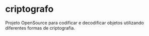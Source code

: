 # criptografo
Projeto OpenSource para codificar e decodificar objetos utilizando diferentes formas de criptografia.

